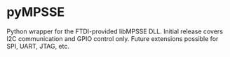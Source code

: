 # pyMPSSE
Python wrapper for the FTDI-provided libMPSSE DLL. Initial release covers I2C communication and GPIO control only. Future extensions possible for SPI, UART, JTAG, etc.

